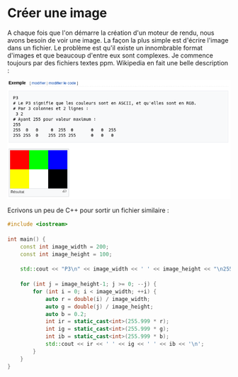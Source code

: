 # Créer une image

A chaque fois que l'on démarre la création d'un moteur de rendu, nous avons besoin de voir une image. La façon la plus simple est d'écrire l'image dans un fichier. Le problème est qu'il existe un innombrable format d'images et que beaucoup d'entre eux sont complexes. Je commence toujours par des fichiers textes ppm. Wikipedia en fait une belle description :

![Format PPM](img/format_ppm.png)

Ecrivons un peu de C++ pour sortir un fichier similaire :
```cpp
#include <iostream>

int main() {
    const int image_width = 200;
    const int image_height = 100;

    std::cout << "P3\n" << image_width << ' ' << image_height << "\n255\n";

    for (int j = image_height-1; j >= 0; --j) {
        for (int i = 0; i < image_width; ++i) {
            auto r = double(i) / image_width;
            auto g = double(j) / image_height;
            auto b = 0.2;
            int ir = static_cast<int>(255.999 * r);
            int ig = static_cast<int>(255.999 * g);
            int ib = static_cast<int>(255.999 * b);
            std::cout << ir << ' ' << ig << ' ' << ib << '\n';
        }
    }
}
```
